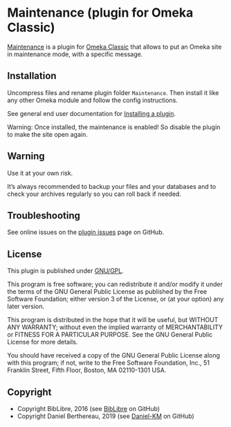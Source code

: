 Maintenance (plugin for Omeka Classic)
======================================

[Maintenance] is a plugin for [Omeka Classic] that allows to put an Omeka site
in maintenance mode, with a specific message.


Installation
------------

Uncompress files and rename plugin folder `Maintenance`. Then install it like any
other Omeka module and follow the config instructions.

See general end user documentation for [Installing a plugin].

Warning: Once installed, the maintenance is enabled! So disable the plugin to
make the site open again.


Warning
-------

Use it at your own risk.

It’s always recommended to backup your files and your databases and to check
your archives regularly so you can roll back if needed.


Troubleshooting
---------------

See online issues on the [plugin issues] page on GitHub.


License
-------

This plugin is published under [GNU/GPL].

This program is free software; you can redistribute it and/or modify it under
the terms of the GNU General Public License as published by the Free Software
Foundation; either version 3 of the License, or (at your option) any later
version.

This program is distributed in the hope that it will be useful, but WITHOUT
ANY WARRANTY; without even the implied warranty of MERCHANTABILITY or FITNESS
FOR A PARTICULAR PURPOSE. See the GNU General Public License for more
details.

You should have received a copy of the GNU General Public License along with
this program; if not, write to the Free Software Foundation, Inc.,
51 Franklin Street, Fifth Floor, Boston, MA 02110-1301 USA.


Copyright
---------

* Copyright BibLibre, 2016 (see [BibLibre] on GitHub)
* Copyright Daniel Berthereau, 2019 (see [Daniel-KM] on GitHub)


[Omeka Classic]: https://omeka.org/classic
[Maintenance]: https://github.com/BibLibre/Omeka-plugin-Maintenance
[Installing a plugin]: https://omeka.org/classic/docs/Admin/Adding_and_Managing_Plugins/#installing-a-plugin
[plugin issues]: https://github.com/BibLibre/Omeka-plugin-Maintenance/issues
[GNU/GPL]: https://www.gnu.org/licenses/gpl-3.0.html
[BibLibre]: https://github.com/BibLibre
[Daniel-KM]: https://github.com/Daniel-KM "Daniel Berthereau"
